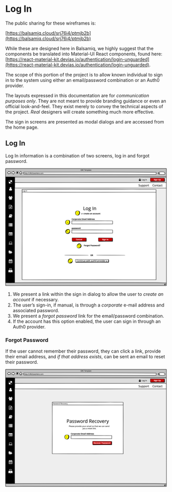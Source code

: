 # Log In

The public sharing for these wireframes is:

[https://balsamiq.cloud/srj76i4/ptmjb2b](https://balsamiq.cloud/srj76i4/ptmjb2b)

While these are designed here in Balsamiq, we highly suggest that the components be translated into Material-UI React components, found here: [https://react-material-kit.devias.io/authentication/login-unguarded](https://react-material-kit.devias.io/authentication/login-unguarded).

The scope of this portion of the project is to allow known individual to sign in to the system using either an email/password combination or an Auth0 provider.

The layouts expressed in this documentation are for _communication purposes only_. They are not meant to provide branding guidance or even an official look-and-feel. They exist merely to convey the technical aspects of the project. _Real_ designers will create something much more effective.

The sign in screens are presented as modal dialogs and are accessed from the home page.

## Log In

Log In information is a combination of two screens, log in and forgot password.

![Log In dialog](../../.gitbook/assets/0%20%2811%29.png)

1. We present a link within the sign in dialog to allow the user to _create an account_ if necessary.
2. The user’s sign-in, if manual, is through a _corporate_ e-mail address and associated password.
3. We present a _forgot password_ link for the email/password combination.
4. If the account has this option enabled, the user can sign in through an Auth0 provider.

### Forgot Password

If the user cannot remember their password, they can click a link, provide their email address, and _if that address exists_, can be sent an email to reset their password.

![Password recovery](../../.gitbook/assets/1%20%2812%29.png)

